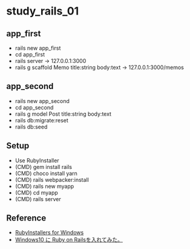 # study_rails_01

## app_first

- rails new app_first
- cd app_first
- rails server -> 127.0.0.1:3000
- rails g scaffold Memo title:string body:text -> 127.0.0.1:3000/memos

## app_second

- rails new app_second
- cd app_second
- rails g model Post title:string body:text
- rails db:migrate:reset
- rails db:seed

## Setup

- Use RubyInstaller
- (CMD) gem install rails
- (CMD) choco install yarn
- (CMD) rails webpacker:install
- (CMD) rails new myapp
- (CMD) cd myapp
- (CMD) rails server

## Reference

- [RubyInstallers for Windows](https://rubyinstaller.org/downloads/)
- [Windows10 に Ruby on Railsを入れてみた。](https://qiita.com/sorabin/items/e423b410b0cbd103d114)